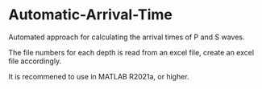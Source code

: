 # Automatic-Arrival-Time
Automated approach for calculating the arrival times of P and S waves.

The file numbers for each depth is read from an excel file, create an excel file accordingly.

It is recommened to use in MATLAB R2021a, or higher.
